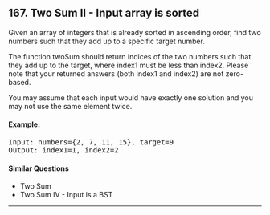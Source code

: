 ## 167. Two Sum II - Input array is sorted
Given an array of integers that is already sorted in ascending order, find two numbers such that they add up to a specific target number.

The function twoSum should return indices of the two numbers such that they add up to the target, where index1 must be less than index2. Please note that your returned answers (both index1 and index2) are not zero-based.

You may assume that each input would have exactly one solution and you may not use the same element twice.

#### Example:
<pre>
Input: numbers={2, 7, 11, 15}, target=9
Output: index1=1, index2=2
</pre>


#### Similar Questions 
- Two Sum 
- Two Sum IV - Input is a BST 
---